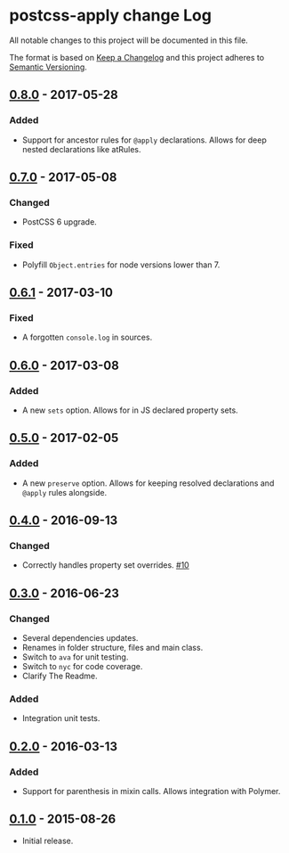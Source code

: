 # postcss-apply change Log

All notable changes to this project will be documented in this file.

The format is based on [Keep a Changelog](http://keepachangelog.com/)
and this project adheres to [Semantic Versioning](http://semver.org/).


## [0.8.0] - 2017-05-28
### Added
  * Support for ancestor rules for `@apply` declarations.
    Allows for deep nested declarations like atRules.

## [0.7.0] - 2017-05-08
### Changed
  * PostCSS 6 upgrade.

### Fixed
  * Polyfill `Object.entries` for node versions lower than 7.

## [0.6.1] - 2017-03-10
### Fixed
  * A forgotten `console.log` in sources.

## [0.6.0] - 2017-03-08
### Added
  * A new `sets` option.
    Allows for in JS declared property sets.

## [0.5.0] - 2017-02-05
### Added
  * A new `preserve` option.
    Allows for keeping resolved declarations and `@apply` rules alongside.

## [0.4.0] - 2016-09-13
### Changed
  * Correctly handles property set overrides.
    [#10](https://github.com/pascalduez/postcss-apply/issues/10)

## [0.3.0] - 2016-06-23
### Changed
  * Several dependencies updates.
  * Renames in folder structure, files and main class.
  * Switch to `ava` for unit testing.
  * Switch to `nyc` for code coverage.
  * Clarify The Readme.
### Added
  * Integration unit tests.

## [0.2.0] - 2016-03-13
### Added
  * Support for parenthesis in mixin calls.
    Allows integration with Polymer.

## [0.1.0] - 2015-08-26
  * Initial release.

[Unreleased]: https://github.com/pascalduez/postcss-apply/compare/0.8.0...HEAD
[0.8.0]: https://github.com/pascalduez/postcss-apply/compare/0.7.0...0.8.0
[0.7.0]: https://github.com/pascalduez/postcss-apply/compare/0.6.1...0.7.0
[0.6.1]: https://github.com/pascalduez/postcss-apply/compare/0.6.0...0.6.1
[0.6.0]: https://github.com/pascalduez/postcss-apply/compare/0.5.0...0.6.0
[0.5.0]: https://github.com/pascalduez/postcss-apply/compare/0.4.0...0.5.0
[0.4.0]: https://github.com/pascalduez/postcss-apply/compare/0.3.0...0.4.0
[0.3.0]: https://github.com/pascalduez/postcss-apply/compare/0.2.0...0.3.0
[0.2.0]: https://github.com/pascalduez/postcss-apply/compare/0.1.0...0.2.0
[0.1.0]: https://github.com/pascalduez/postcss-apply/tags/0.1.0
